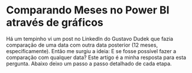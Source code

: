# Comparando Meses no Power BI através de gráficos

Há um tempinho vi um post no LinkedIn do Gustavo Dudek que fazia comparação de uma data com outra data posterior (12 meses, especificamente). Então me surgiu a ideia: E se fosse possível fazer a comparação com qualquer data?
Este artigo é a minha resposta para esta pergunta. Abaixo deixo um passo a passo detalhado de cada etapa.
